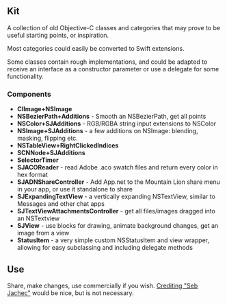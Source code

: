 ## Kit

A collection of old Objective-C classes and categories that may prove to be useful starting points, or inspiration.

Most categories could easily be converted to Swift extensions.

Some classes contain rough implementations, and could be adapted to receive an interface as a constructor parameter or use a delegate for some functionality.

### Components

* **CIImage+NSImage**
* **NSBezierPath+Additions** - Smooth an NSBezierPath, get all points
* **NSColor+SJAdditions** - RGB/RGBA string input extensions to NSColor
* **NSImage+SJAdditions** - a few additions on NSImage: blending, masking, flipping etc.
* **NSTableView+RightClickedIndices**
* **SCNNode+SJAdditions**
* **SelectorTimer**
* **SJACOReader** - read Adobe .aco swatch files and return every color in hex format
* **SJADNShareController** - Add App.net to the Mountain Lion share menu in your app, or use it standalone to share
* **SJExpandingTextView** - a vertically expanding NSTextView, similar to Messages and other chat apps
* **SJTextViewAttachmentsController** - get all files/images dragged into an NSTextview
* **SJView** - use blocks for drawing, animate background changes, get an image from a view
* **StatusItem** - a very simple custom NSStatusItem and view wrapper, allowing for easy subclassing and including delegate methods

## Use
Share, make changes, use commercially if you wish. [Crediting "Seb Jachec"](https://sebj.me) would be nice, but is not necessary.
